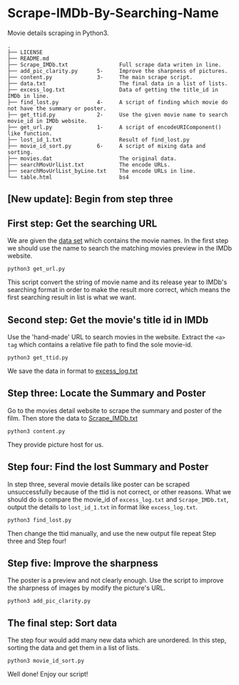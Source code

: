 # Scrape-IMDb-By-Searching-Name
Movie details scraping in Python3.

```
.
├── LICENSE
├── README.md
├── Scrape_IMDb.txt                Full scrape data writen in line.
├── add_pic_clarity.py      5-     Improve the sharpness of pictures.
├── content.py              3-     The main scrape script.
├── data.txt                       The final data in a list of lists.
├── excess_log.txt                 Data of getting the title_id in IMDb in line.
├── find_lost.py            4-     A script of finding which movie do not have the summary or poster.
├── get_ttid.py             2-     Use the given movie name to search movie_id in IMDb website.
├── get_url.py              1-     A script of encodeURIComponent() like function.
├── lost_id_1.txt                  Result of find_lost.py
├── movie_id_sort.py        6-     A script of mixing data and sorting.
├── movies.dat                     The original data.
├── searchMovUrlList.txt           The encode URLs.
├── searchMovUrlList_byLine.txt    The encode URLs in line.
└── table.html                     bs4
```
## [New update]: Begin from step three

## First step: Get the searching URL
We are given the [data set](https://github.com/CCNU-internship-Dec2020/Scrape-IMDb-By-Searching-Name/blob/main/movies.dat) which contains the movie names. In the first step we should use the name to search the matching movies preview in the IMDb website.
```
python3 get_url.py
```
This script convert the string of movie name and its release year to IMDb's searching format in order to make the result more correct, which means the first searching result in list is what we want.

## Second step: Get the movie's title id in IMDb
Use the 'hand-made' URL to search movies in the website. Extract the `<a> tag` which contains a relative file path to find the sole movie-id.
```
python3 get_ttid.py
```
We save the data in format to [excess_log.txt](https://github.com/CCNU-internship-Dec2020/Scrape-IMDb-By-Searching-Name/blob/main/excess_log.txt)

## Step three: Locate the Summary and Poster
Go to the movies detail website to scrape the summary and poster of the film. Then store the data to [Scrape_IMDb.txt](https://github.com/CCNU-internship-Dec2020/Scrape-IMDb-By-Searching-Name/blob/main/Scrape_IMDb.txt)
```
python3 content.py
```
They provide picture host for us.

## Step four: Find the lost Summary and Poster
In step three, several movie details like poster can be scraped unsuccessfully because of the ttid is not correct, or other reasons. What we should do is compare the movie_id of `excess_log.txt` and `Scrape_IMDb.txt`, output the details to `lost_id_1.txt` in format like `excess_log.txt`.
```
python3 find_lost.py
```
Then change the ttid manually, and use the new output file repeat Step three and Step four!

## Step five: Improve the sharpness
The poster is a preview and not clearly enough. Use the script to improve the sharpness of images by modify the picture's URL.
```
python3 add_pic_clarity.py
```

## The final step: Sort data
The step four would add many new data which are unordered. In this step, sorting the data and get them in a list of lists.
```
python3 movie_id_sort.py
```

Well done! Enjoy our script!
